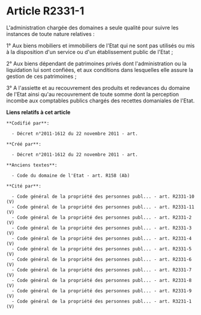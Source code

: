 # Article R2331-1

L'administration chargée des domaines a seule qualité pour suivre les instances de toute nature relatives :

1° Aux biens mobiliers et immobiliers de l'Etat qui ne sont pas utilisés ou mis à la disposition d'un service ou d'un
établissement public de l'Etat ;

2° Aux biens dépendant de patrimoines privés dont l'administration ou la liquidation lui sont confiées, et aux conditions
dans lesquelles elle assure la gestion de ces patrimoines ;

3° A l'assiette et au recouvrement des produits et redevances du domaine de l'Etat ainsi qu'au recouvrement de toute somme
dont la perception incombe aux comptables publics chargés des recettes domaniales de l'Etat.

**Liens relatifs à cet article**

	**Codifié par**:

	  - Décret n°2011-1612 du 22 novembre 2011 - art.

	**Créé par**:

	  - Décret n°2011-1612 du 22 novembre 2011 - art.

	**Anciens textes**:

	  - Code du domaine de l'Etat - art. R158 (Ab)

	**Cité par**:

	  - Code général de la propriété des personnes publ... - art. R2331-10 (V)
	  - Code général de la propriété des personnes publ... - art. R2331-11 (V)
	  - Code général de la propriété des personnes publ... - art. R2331-2 (V)
	  - Code général de la propriété des personnes publ... - art. R2331-3 (V)
	  - Code général de la propriété des personnes publ... - art. R2331-4 (V)
	  - Code général de la propriété des personnes publ... - art. R2331-5 (V)
	  - Code général de la propriété des personnes publ... - art. R2331-6 (V)
	  - Code général de la propriété des personnes publ... - art. R2331-7 (V)
	  - Code général de la propriété des personnes publ... - art. R2331-8 (V)
	  - Code général de la propriété des personnes publ... - art. R2331-9 (V)
	  - Code général de la propriété des personnes publ... - art. R3231-1 (V)

